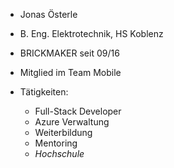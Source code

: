 
- Jonas Österle
- B. Eng. Elektrotechnik, HS Koblenz


- BRICKMAKER seit 09/16
- Mitglied im Team Mobile


- Tätigkeiten: 
    - Full-Stack Developer
    - Azure Verwaltung
    - Weiterbildung
    - Mentoring
    - *Hochschule*